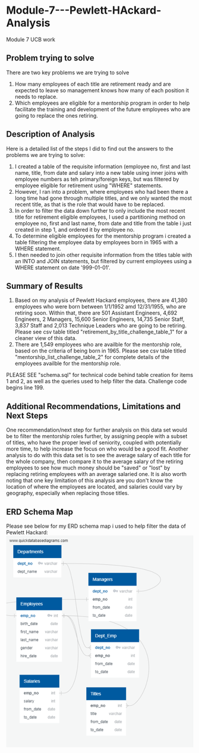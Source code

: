 # Module-7---Pewlett-HAckard-Analysis
Module 7 UCB work
## Problem trying to solve
There are two key problems we are trying to solve
1. How many employees of each title are retirement ready and are expected to leave so management knows how many of each position it needs to replace.
2. Which employees are eligible for a mentorship program in order to help facilitate the training and development of the future employees who are going to replace the ones retiring.
## Description of Analysis
Here is a detailed list of the steps I did to find out the answers to the problems we are trying to solve:
1. I created a table of the requisite information (employee no, first and last name, title, from date and salary into a new table using inner joins with employee numbers as teh primary/foreign keys, but was filtered by employee eligible for retirement using "WHERE" statements.
2. However, I ran into a problem, where employees who had been there a long time had gone through multiple titles, and we only wanted the most recent title, as that is the role that would have to be replaced.
3. In order to filter the data down further to only include the most recent title for retirement eligible employees, I used a partitioning method on employee no, first and last name, from date and title from the table i just created in step 1, and ordered it by employee no. 
4. To determine eligible employees for the mentorship program i created a table filtering the employee data by employees born in 1965 with a WHERE statement. 
5. I then needed to join other requisite information from the titles table with an INTO and JOIN statements, but filtered by current employees using a WHERE statement on date '999-01-01'.
## Summary of Results
1. Based on my analysis of Pewlett Hackard employees, there are 41,380 employees who were born between 1/1/1952 amd 12/31/1955, who are retiring soon. Within that, there are 501 Assistant Engineers, 4,692 Engineers, 2 Managers, 15,600 Senior Engineers, 14,735 Senior Staff, 3,837 Staff and 2,013 Technique Leaders who are going to be retiring. Please see csv table titled "retirement_by_title_challenge_table_1" for a cleaner view of this data.
2. There are 1,549 employees who are availble for the mentorship role, based on the criteria of being born in 1965. Please see csv table titled "mentorship_list_challenge_table_2" for complete details of the employees availble for the mentorship role.

PLEASE SEE "schema.sql" for technical code behind table creation for items 1 and 2, as well as the queries used to help filter the data. Challenge code begins line 199.

## Additional Recommendations, Limitations and Next Steps
One recommendation/next step for further analysis on this data set would be to filter the mentorship roles further, by assigning people with a subset of titles, who have the proper level of seniority, coupled with potentially more time, to help increase the focus on who would be a good fit. Another analysis to do with this data set is to see the average salary of each title for the whole company, then compare it to the average salary of the retiring employees to see how much money should be "saved" or "lost" by replacing retiring employees with an average salaried one. It is also worth noting that one key limitation of this analysis are you don't know the location of where the employees are located, and salaries could vary by geography, especially when replacing those titles.

## ERD Schema Map
Please see below for my ERD schema map i used to help filter the data of Pewlett Hackard:
![ERD Schema Map Pewlett Hackard](https://github.com/michaelberg1005/Module-7---Pewlett-HAckard-Analysis/blob/master/EmployeeDB.png)
